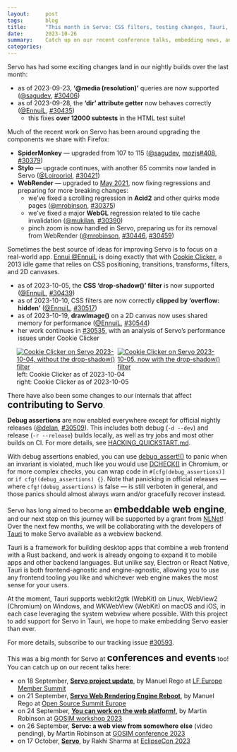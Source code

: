 ```yaml
---
layout:     post
tags:       blog
title:      "This month in Servo: CSS filters, testing changes, Tauri, and more!"
date:       2023-10-26
summary:    Catch up on our recent conference talks, embedding news, and testing changes, plus nightly updates around media queries, the DOM, upgrades, CSS filters, and canvas performance.
categories:
---
```


Servo has had some exciting changes land in our nightly builds over the last month:

* as of 2023-09-23, **‘@media (resolution)’** queries are now supported ([@sagudev](https://github.com/sagudev), [#30406](https://github.com/servo/servo/pull/30406))
* as of 2023-09-28, the **‘dir’ attribute getter** now behaves correctly ([@EnnuiL](https://github.com/EnnuiL), [#30435](https://github.com/servo/servo/pull/30435))
    * this fixes **over 12000 subtests** in the HTML test suite!

<style>
    /* guaranteed minimum width for first paragraph after a float */
    ._floatmin {
        display: block;
        width: 13em;
        overflow: hidden;
    }
    ._none {
        display: none;
    }
    ._fig:not(#specificity) {
        width: 33em;
        max-width: 100%;
        margin: 1em auto;
    }
    ._fig > ._flex {
        display: flex;
    }
    ._fig._min {
        width: min-content;
    }
    ._fig table {
        text-align: initial;
    }
    ._fig figcaption._notes {
        text-align: left;
        width: max-content;
        max-width: 100%;
    }
    ._figl:not(#specificity),
    ._figr:not(#specificity) {
        margin: 0 1em 1em;
    }
    ._figl {
        float: left;
    }
    ._figr {
        float: right;
    }
    .figl > a > img,
    .figr > a > img {
        width: 17em;
        max-width: max-content;
    }
    ._runin {
        margin-bottom: 1em;
    }
    ._runin > p,
    ._runin > h2 {
        display: inline;
    }
</style>

Much of the recent work on Servo has been around upgrading the components we share with Firefox:

* **SpiderMonkey** — upgraded from 107 to 115 ([@sagudev](https://github.com/sagudev), [mozjs#408](https://github.com/servo/mozjs/pull/408), [#30379](https://github.com/servo/servo/pull/30379))
* **Stylo** — upgrade continues, with another 65 commits now landed in Servo ([@Loirooriol](https://github.com/Loirooriol), [#30421](https://github.com/servo/servo/pull/30421))
* **WebRender** — upgraded to [May 2021](https://github.com/servo/servo/pull/30323), now fixing regressions and preparing for more breaking changes:
    * <span class=_none>as of 2023-09-19,</span> we’ve fixed a scrolling regression in **Acid2** and other quirks mode pages ([@mrobinson](https://github.com/mrobinson), [#30375](https://github.com/servo/servo/pull/30375))
    * <span class=_none>as of 2023-09-21,</span> we’ve fixed a major **WebGL** regression related to tile cache invalidation ([@mukilan](https://github.com/mukilan), [#30390](https://github.com/servo/servo/pull/30390))
    * <span class=_none>as of 2023-10-04,</span> pinch zoom is now handled in Servo, preparing us for its removal from WebRender ([@mrobinson](https://github.com/mrobinson), [#30446](https://github.com/servo/servo/pull/30446), [#30459](https://github.com/servo/servo/pull/30459))

Sometimes the best source of ideas for improving Servo is to focus on a real-world app.
[Ennui @EnnuiL](https://github.com/EnnuiL) is doing exactly that with [Cookie Clicker](https://orteil.dashnet.org/cookieclicker/), a 2013 idle game that relies on CSS positioning, transitions, transforms, filters, and 2D canvases.

* as of 2023-10-05, the **CSS ‘drop-shadow()’ filter** is now supported ([@EnnuiL](https://github.com/EnnuiL), [#30439](https://github.com/servo/servo/pull/30439))
* as of 2023-10-10, CSS filters are now correctly **clipped by ‘overflow: hidden’** ([@EnnuiL](https://github.com/EnnuiL), [#30517](https://github.com/servo/servo/pull/30517))
* as of 2023-10-19, **drawImage()** on a 2D canvas now uses shared memory for performance ([@EnnuiL](https://github.com/EnnuiL), [#30544](https://github.com/servo/servo/pull/30544))
* her work continues in [#30535](https://github.com/servo/servo/issues/30535), with an analysis of Servo’s performance issues under Cookie Clicker

<figure class="_fig">
    <div class="_flex">
        <a href="{{ '/img/blog/drop-shadow-filter-before.png' | url }}"><img src="{{ '/img/blog/drop-shadow-filter-before.png' | url }}"
            alt="Cookie Clicker on Servo 2023-10-04, without the drop-shadow() filter"></a>
        <a href="{{ '/img/blog/drop-shadow-filter-after.png' | url }}"><img src="{{ '/img/blog/drop-shadow-filter-after.png' | url }}"
            alt="Cookie Clicker on Servo 2023-10-05, now with the drop-shadow() filter"></a>
    </div>
    <figcaption>
        left: Cookie Clicker as of 2023-10-04
        <br>right: Cookie Clicker as of 2023-10-05
    </figcaption>
</figure>

<div class="_runin"><p><span class="_floatmin"></span>There have also been some changes to our internals that affect </p><h2>contributing to Servo</h2><p>.</p></div>

**Debug assertions** are now enabled everywhere except for official nightly releases ([@delan](https://github.com/delan), [#30509](https://github.com/servo/servo/pull/30509)).
This includes both debug (`-d --dev`) and release (`-r --release`) builds locally, as well as try jobs and most other builds on CI.
For more details, see [HACKING_QUICKSTART.md](https://github.com/servo/servo/blob/a3d2f0c586e97e26906bd2327395186bf140f49b/docs/HACKING_QUICKSTART.md#building-servo).

With debug assertions enabled, you can use [debug_assert!()](https://doc.rust-lang.org/std/macro.debug_assert.html) to panic when an invariant is violated, much like you would use [DCHECK()](https://source.chromium.org/chromium/chromium/src/+/main:base/check.h;drc=95330f60656455a82d816e24907ed67b99cb8720) in Chromium, or for more complex checks, you can wrap code in `#[cfg(debug_assertions)]` or `if cfg!(debug_assertions) {}`.
Note that panicking in official releases — where `cfg!(debug_assertions)` is false — is still verboten in general, and those panics should almost always warn and/or gracefully recover instead.

<div class="_runin" style="clear: both;"><p>Servo has long aimed to become an </p><h2 id="embeddable-web-engine">embeddable web engine</h2><p>, and our next step on this journey will be supported by a grant from <a href="https://nlnet.nl/project/Tauri-Servo/">NLNet</a>!
Over the next few months, we will be collaborating with the developers of <a href="https://tauri.app">Tauri</a> to make Servo available as a webview backend.</p></div>

Tauri is a framework for building desktop apps that combine a web frontend with a Rust backend, and work is already ongoing to expand it to mobile apps and other backend languages.
But unlike say, Electron or React Native, Tauri is both frontend-agnostic and engine-agnostic, allowing you to use any frontend tooling you like and whichever web engine makes the most sense for your users.

At the moment, Tauri supports webkit2gtk (WebKit) on Linux, WebView2 (Chromium) on Windows, and WKWebView (WebKit) on macOS and iOS, in each case leveraging the system webview where possible.
With this project to add support for Servo in Tauri, we hope to make embedding Servo easier than ever.

For more details, subscribe to our tracking issue [#30593](https://github.com/servo/servo/issues/30593).

<div class="_runin"><p>This was a big month for Servo at </p><h2>conferences and events</h2><p> too! You can catch up on our recent talks here:</p></div>

* on 18 September, [**Servo project update**](https://www.youtube.com/watch?v=J4qedc-0pjs&t=2356s), by Manuel Rego at [LF Europe Member Summit](https://lfeuropems2023.sched.com/event/1PCHu)
* on 21 September, [**Servo Web Rendering Engine Reboot**](https://www.youtube.com/watch?v=9lkIX5ryZZ4), by Manuel Rego at [Open Source Summit Europe](https://osseu2023.sched.com/event/1OGkc)
* on 24 September, [**You can work on the web platform!**](https://www.bilibili.com/video/BV1Hw411r7Q6/), by Martin Robinson at [GOSIM workshop 2023](https://workshop2023.gosim.org/schedule#mobile)
* on 26 September, **Servo: a web view from somewhere else** (video pending), by Martin Robinson at [GOSIM conference 2023](https://conference2023.gosim.org/schedule#mobile)
* on 17 October, [**Servo**](https://servo.org/slides/2023-10-17-eclipsecon/), by Rakhi Sharma at [EclipseCon 2023](https://www.eclipsecon.org/2023/)
